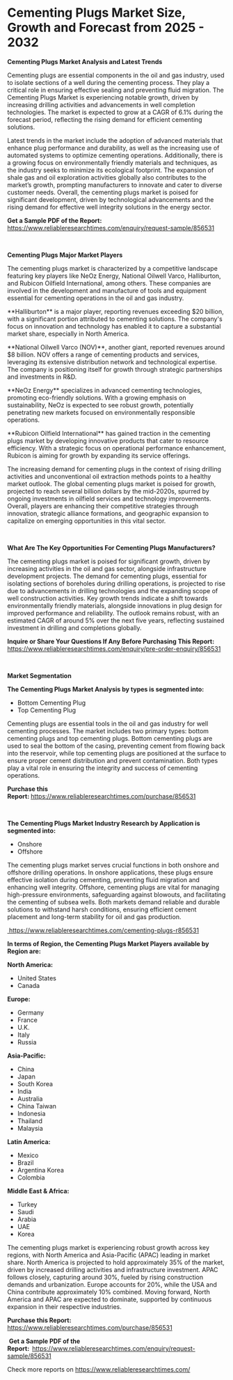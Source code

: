<p><h1>Cementing Plugs Market Size, Growth and Forecast from 2025 - 2032</h1></p><p><strong>Cementing Plugs Market Analysis and Latest Trends</strong></p>
<p><p>Cementing plugs are essential components in the oil and gas industry, used to isolate sections of a well during the cementing process. They play a critical role in ensuring effective sealing and preventing fluid migration. The Cementing Plugs Market is experiencing notable growth, driven by increasing drilling activities and advancements in well completion technologies. The market is expected to grow at a CAGR of 6.1% during the forecast period, reflecting the rising demand for efficient cementing solutions.</p><p>Latest trends in the market include the adoption of advanced materials that enhance plug performance and durability, as well as the increasing use of automated systems to optimize cementing operations. Additionally, there is a growing focus on environmentally friendly materials and techniques, as the industry seeks to minimize its ecological footprint. The expansion of shale gas and oil exploration activities globally also contributes to the market’s growth, prompting manufacturers to innovate and cater to diverse customer needs. Overall, the cementing plugs market is poised for significant development, driven by technological advancements and the rising demand for effective well integrity solutions in the energy sector.</p></p>
<p><strong>Get a Sample PDF of the Report:&nbsp;</strong> <a href="https://www.reliableresearchtimes.com/enquiry/request-sample/856531?utm_campaign=3584&utm_medium=2&utm_source=Github&utm_content=ia&utm_term=09042025&utm_id=cementing-plugs">https://www.reliableresearchtimes.com/enquiry/request-sample/856531</a></p>
<p>&nbsp;</p>
<p><strong>Cementing Plugs Major Market Players</strong></p>
<p><p>The cementing plugs market is characterized by a competitive landscape featuring key players like NeOz Energy, National Oilwell Varco, Halliburton, and Rubicon Oilfield International, among others. These companies are involved in the development and manufacture of tools and equipment essential for cementing operations in the oil and gas industry.</p><p>**Halliburton** is a major player, reporting revenues exceeding $20 billion, with a significant portion attributed to cementing solutions. The company's focus on innovation and technology has enabled it to capture a substantial market share, especially in North America.</p><p>**National Oilwell Varco (NOV)**, another giant, reported revenues around $8 billion. NOV offers a range of cementing products and services, leveraging its extensive distribution network and technological expertise. The company is positioning itself for growth through strategic partnerships and investments in R&D.</p><p>**NeOz Energy** specializes in advanced cementing technologies, promoting eco-friendly solutions. With a growing emphasis on sustainability, NeOz is expected to see robust growth, potentially penetrating new markets focused on environmentally responsible operations.</p><p>**Rubicon Oilfield International** has gained traction in the cementing plugs market by developing innovative products that cater to resource efficiency. With a strategic focus on operational performance enhancement, Rubicon is aiming for growth by expanding its service offerings.</p><p>The increasing demand for cementing plugs in the context of rising drilling activities and unconventional oil extraction methods points to a healthy market outlook. The global cementing plugs market is poised for growth, projected to reach several billion dollars by the mid-2020s, spurred by ongoing investments in oilfield services and technology improvements. Overall, players are enhancing their competitive strategies through innovation, strategic alliance formations, and geographic expansion to capitalize on emerging opportunities in this vital sector.</p></p>
<p>&nbsp;</p>
<p><strong>What Are The Key Opportunities For Cementing Plugs Manufacturers?</strong></p>
<p><p>The cementing plugs market is poised for significant growth, driven by increasing activities in the oil and gas sector, alongside infrastructure development projects. The demand for cementing plugs, essential for isolating sections of boreholes during drilling operations, is projected to rise due to advancements in drilling technologies and the expanding scope of well construction activities. Key growth trends indicate a shift towards environmentally friendly materials, alongside innovations in plug design for improved performance and reliability. The outlook remains robust, with an estimated CAGR of around 5% over the next five years, reflecting sustained investment in drilling and completions globally.</p></p>
<p><strong>Inquire or Share Your Questions If Any Before Purchasing This Report:</strong> <a href="https://www.reliableresearchtimes.com/enquiry/pre-order-enquiry/856531?utm_campaign=3584&utm_medium=2&utm_source=Github&utm_content=ia&utm_term=09042025&utm_id=cementing-plugs">https://www.reliableresearchtimes.com/enquiry/pre-order-enquiry/856531</a></p>
<p>&nbsp;</p>
<p><strong>Market Segmentation</strong></p>
<p><strong>The Cementing Plugs Market Analysis by types is segmented into:</strong></p>
<p><ul><li>Bottom Cementing Plug</li><li>Top Cementing Plug</li></ul></p>
<p><p>Cementing plugs are essential tools in the oil and gas industry for well cementing processes. The market includes two primary types: bottom cementing plugs and top cementing plugs. Bottom cementing plugs are used to seal the bottom of the casing, preventing cement from flowing back into the reservoir, while top cementing plugs are positioned at the surface to ensure proper cement distribution and prevent contamination. Both types play a vital role in ensuring the integrity and success of cementing operations.</p></p>
<p><strong>Purchase this Report:&nbsp;</strong><a href="https://www.reliableresearchtimes.com/purchase/856531?utm_campaign=3584&utm_medium=2&utm_source=Github&utm_content=ia&utm_term=09042025&utm_id=cementing-plugs">https://www.reliableresearchtimes.com/purchase/856531</a></p>
<p>&nbsp;</p>
<p><strong>The Cementing Plugs Market Industry Research by Application is segmented into:</strong></p>
<p><ul><li>Onshore</li><li>Offshore</li></ul></p>
<p><p>The cementing plugs market serves crucial functions in both onshore and offshore drilling operations. In onshore applications, these plugs ensure effective isolation during cementing, preventing fluid migration and enhancing well integrity. Offshore, cementing plugs are vital for managing high-pressure environments, safeguarding against blowouts, and facilitating the cementing of subsea wells. Both markets demand reliable and durable solutions to withstand harsh conditions, ensuring efficient cement placement and long-term stability for oil and gas production.</p></p>
<p><a href="https://www.reliableresearchtimes.com/cementing-plugs-r856531?utm_campaign=3584&utm_medium=2&utm_source=Github&utm_content=ia&utm_term=09042025&utm_id=cementing-plugs">&nbsp;https://www.reliableresearchtimes.com/cementing-plugs-r856531</a></p>
<p><strong>In terms of Region, the Cementing Plugs Market Players available by Region are:</strong></p>
<p>
    <p> <strong> North America: </strong>
        <ul>
            <li>United States</li>
            <li>Canada</li>
        </ul>
        </p> 
    <p> <strong> Europe: </strong>
        <ul>
            <li>Germany</li>
            <li>France</li>
            <li>U.K.</li>
            <li>Italy</li>
            <li>Russia</li>
        </ul>
        </p> 
    <p> <strong> Asia-Pacific: </strong>
        <ul>
            <li>China</li>
            <li>Japan</li>
            <li>South Korea</li>
            <li>India</li>
            <li>Australia</li>
            <li>China Taiwan</li>
            <li>Indonesia</li>
            <li>Thailand</li>
            <li>Malaysia</li>
        </ul>
        </p> 
    <p> <strong> Latin America: </strong>
        <ul>
            <li>Mexico</li>
            <li>Brazil</li>
            <li>Argentina Korea</li>
            <li>Colombia</li>
        </ul>
        </p> 
    <p> <strong> Middle East & Africa: </strong>
        <ul>
            <li>Turkey</li>
            <li>Saudi</li>
            <li>Arabia</li>
            <li>UAE</li>
            <li>Korea</li>
        </ul>
    </p>
    </p>
<p><p>The cementing plugs market is experiencing robust growth across key regions, with North America and Asia-Pacific (APAC) leading in market share. North America is projected to hold approximately 35% of the market, driven by increased drilling activities and infrastructure investment. APAC follows closely, capturing around 30%, fueled by rising construction demands and urbanization. Europe accounts for 20%, while the USA and China contribute approximately 10% combined. Moving forward, North America and APAC are expected to dominate, supported by continuous expansion in their respective industries.</p></p>
<p><strong>Purchase this Report: </strong><a href="https://www.reliableresearchtimes.com/purchase/856531?utm_campaign=3584&utm_medium=2&utm_source=Github&utm_content=ia&utm_term=09042025&utm_id=cementing-plugs">https://www.reliableresearchtimes.com/purchase/856531</a></p>
<p>&nbsp;<strong>Get a Sample PDF of the Report:&nbsp;&nbsp;</strong><a href="https://www.reliableresearchtimes.com/enquiry/request-sample/856531?utm_campaign=3584&utm_medium=2&utm_source=Github&utm_content=ia&utm_term=09042025&utm_id=cementing-plugs">https://www.reliableresearchtimes.com/enquiry/request-sample/856531</a></p>
<p><strong></strong></p>
<p>Check more reports on <a href="https://www.reliableresearchtimes.com/?utm_campaign=3584&utm_medium=2&utm_source=Github&utm_content=ia&utm_term=09042025&utm_id=cementing-plugs">https://www.reliableresearchtimes.com/</a></p>